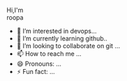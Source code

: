 Hi,I'm <br> roopa
- 👀 I’m interested in devops...
- 🌱 I’m currently learning github..
- 💞️ I’m looking to collaborate on git ...
- 📫 How to reach me   ...
- 😄 Pronouns: ...
- ⚡ Fun fact: ...

<!---
roopamyasa/roopamyasa is a ✨ special ✨ repository because its `README.md` (this file) appears on your GitHub profile.
You can click the Preview link to take a look at your changes.
--->
